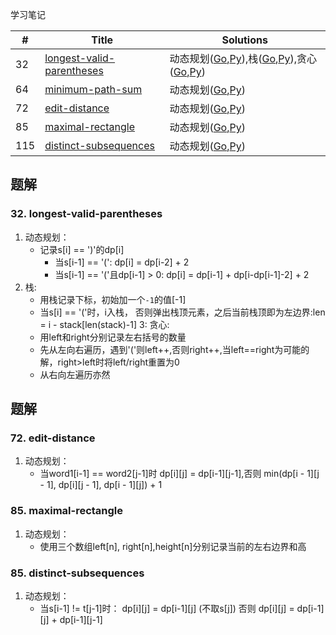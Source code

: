 学习笔记


|#|Title|Solutions|
|---|---|------|
|32|[longest-valid-parentheses](https://leetcode-cn.com/problems/longest-valid-parentheses) | 动态规划([Go](../Week_09/32/longest_valid_parentheses.go),[Py](../Week_09/32/longest_valid_parentheses.py)),栈([Go](../Week_09/32/longest_valid_parentheses2.go),[Py](../Week_09/32/longest_valid_parentheses2.py)),贪心([Go](../Week_09/32/longest_valid_parentheses3.go),[Py](../Week_09/32/longest_valid_parentheses3.py))|
|64|[minimum-path-sum](https://leetcode-cn.com/problems/minimum-path-sum) | 动态规划([Go](64/minimum_path_sum.go),[Py](64/minimum_path_sum.py))|
|72|[edit-distance](https://leetcode-cn.com/problems/edit-distance) | 动态规划([Go](72/edit_distance.go),[Py](72/edit_distance.py))|
|85|[maximal-rectangle](https://leetcode-cn.com/problems/maximal-rectangle) | 动态规划([Go](85/maximal_rectangle.go),[Py](85/maximal_rectangle.py))|
|115|[distinct-subsequences](https://leetcode-cn.com/problems/distinct-subsequences) | 动态规划([Go](115/distinct_subsequences.go),[Py](115/distinct_subsequences.py))|



## 题解

### 32. longest-valid-parentheses

1. 动态规划：
    - 记录s[i] == ')'的dp[i]
      - 当s[i-1] == '(': dp[i] = dp[i-2] + 2
      - 当s[i-1] == '('且dp[i-1] > 0: dp[i] = dp[i-1] + dp[i-dp[i-1]-2] + 2
2. 栈: 
    - 用栈记录下标，初始加一个`-1`的值[-1]
    - 当s[i] == '('时，i入栈， 否则弹出栈顶元素，之后当前栈顶即为左边界:len = i - stack[len(stack)-1]
3: 贪心:
    - 用left和right分别记录左右括号的数量
    - 先从左向右遍历，遇到'('则left++,否则right++,当left==right为可能的解，right>left时将left/right重置为0
    - 从右向左遍历亦然
    
    
## 题解

### 72. edit-distance

1. 动态规划：
    - 当word1[i-1] == word2[j-1]时 dp[i][j] = dp[i-1][j-1],否则 min(dp[i - 1][j - 1], dp[i][j - 1], dp[i - 1][j]) + 1
    
### 85. maximal-rectangle

1. 动态规划：
    - 使用三个数组left[n], right[n],height[n]分别记录当前的左右边界和高
    
### 85. distinct-subsequences

1. 动态规划：
    - 当s[i-1] != t[j-1]时： dp[i][j] = dp[i-1][j] (不取s[j]) 否则 dp[i][j] = dp[i-1][j] + dp[i-1][j-1]